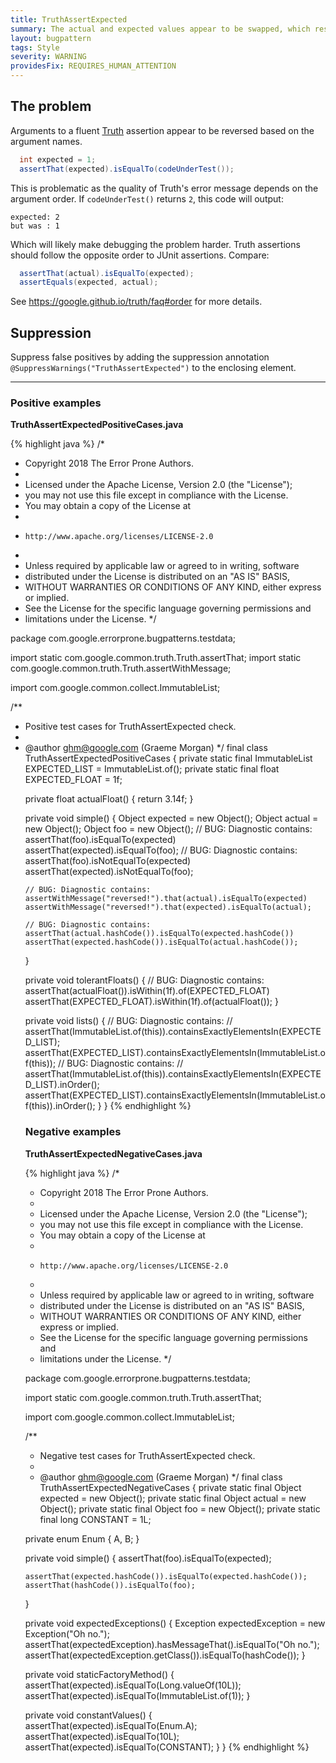 ```yaml
---
title: TruthAssertExpected
summary: The actual and expected values appear to be swapped, which results in poor assertion failure messages. The actual value should come first.
layout: bugpattern
tags: Style
severity: WARNING
providesFix: REQUIRES_HUMAN_ATTENTION
---
```


<!--
*** AUTO-GENERATED, DO NOT MODIFY ***
To make changes, edit the @BugPattern annotation or the explanation in docs/bugpattern.
-->

## The problem
Arguments to a fluent [Truth](go/truth) assertion appear to be reversed based on
the argument names.

```java
  int expected = 1;
  assertThat(expected).isEqualTo(codeUnderTest());
```

This is problematic as the quality of Truth's error message depends on the
argument order. If `codeUnderTest()` returns `2`, this code will output:

```
expected: 2
but was : 1
```

Which will likely make debugging the problem harder. Truth assertions should
follow the opposite order to JUnit assertions. Compare:

```java
  assertThat(actual).isEqualTo(expected);
  assertEquals(expected, actual);
```

See https://google.github.io/truth/faq#order for more details.

## Suppression
Suppress false positives by adding the suppression annotation `@SuppressWarnings("TruthAssertExpected")` to the enclosing element.

----------

### Positive examples
__TruthAssertExpectedPositiveCases.java__

{% highlight java %}
/*
 * Copyright 2018 The Error Prone Authors.
 *
 * Licensed under the Apache License, Version 2.0 (the "License");
 * you may not use this file except in compliance with the License.
 * You may obtain a copy of the License at
 *
 *     http://www.apache.org/licenses/LICENSE-2.0
 *
 * Unless required by applicable law or agreed to in writing, software
 * distributed under the License is distributed on an "AS IS" BASIS,
 * WITHOUT WARRANTIES OR CONDITIONS OF ANY KIND, either express or implied.
 * See the License for the specific language governing permissions and
 * limitations under the License.
 */

package com.google.errorprone.bugpatterns.testdata;

import static com.google.common.truth.Truth.assertThat;
import static com.google.common.truth.Truth.assertWithMessage;

import com.google.common.collect.ImmutableList;

/**
 * Positive test cases for TruthAssertExpected check.
 *
 * @author ghm@google.com (Graeme Morgan)
 */
final class TruthAssertExpectedPositiveCases {
  private static final ImmutableList<Object> EXPECTED_LIST = ImmutableList.of();
  private static final float EXPECTED_FLOAT = 1f;

  private float actualFloat() {
    return 3.14f;
  }

  private void simple() {
    Object expected = new Object();
    Object actual = new Object();
    Object foo = new Object();
    // BUG: Diagnostic contains: assertThat(foo).isEqualTo(expected)
    assertThat(expected).isEqualTo(foo);
    // BUG: Diagnostic contains: assertThat(foo).isNotEqualTo(expected)
    assertThat(expected).isNotEqualTo(foo);

    // BUG: Diagnostic contains: assertWithMessage("reversed!").that(actual).isEqualTo(expected)
    assertWithMessage("reversed!").that(expected).isEqualTo(actual);

    // BUG: Diagnostic contains: assertThat(actual.hashCode()).isEqualTo(expected.hashCode())
    assertThat(expected.hashCode()).isEqualTo(actual.hashCode());
  }

  private void tolerantFloats() {
    // BUG: Diagnostic contains: assertThat(actualFloat()).isWithin(1f).of(EXPECTED_FLOAT)
    assertThat(EXPECTED_FLOAT).isWithin(1f).of(actualFloat());
  }

  private void lists() {
    // BUG: Diagnostic contains:
    // assertThat(ImmutableList.of(this)).containsExactlyElementsIn(EXPECTED_LIST);
    assertThat(EXPECTED_LIST).containsExactlyElementsIn(ImmutableList.of(this));
    // BUG: Diagnostic contains:
    // assertThat(ImmutableList.of(this)).containsExactlyElementsIn(EXPECTED_LIST).inOrder();
    assertThat(EXPECTED_LIST).containsExactlyElementsIn(ImmutableList.of(this)).inOrder();
  }
}
{% endhighlight %}

### Negative examples
__TruthAssertExpectedNegativeCases.java__

{% highlight java %}
/*
 * Copyright 2018 The Error Prone Authors.
 *
 * Licensed under the Apache License, Version 2.0 (the "License");
 * you may not use this file except in compliance with the License.
 * You may obtain a copy of the License at
 *
 *     http://www.apache.org/licenses/LICENSE-2.0
 *
 * Unless required by applicable law or agreed to in writing, software
 * distributed under the License is distributed on an "AS IS" BASIS,
 * WITHOUT WARRANTIES OR CONDITIONS OF ANY KIND, either express or implied.
 * See the License for the specific language governing permissions and
 * limitations under the License.
 */

package com.google.errorprone.bugpatterns.testdata;

import static com.google.common.truth.Truth.assertThat;

import com.google.common.collect.ImmutableList;

/**
 * Negative test cases for TruthAssertExpected check.
 *
 * @author ghm@google.com (Graeme Morgan)
 */
final class TruthAssertExpectedNegativeCases {
  private static final Object expected = new Object();
  private static final Object actual = new Object();
  private static final Object foo = new Object();
  private static final long CONSTANT = 1L;

  private enum Enum {
    A,
    B;
  }

  private void simple() {
    assertThat(foo).isEqualTo(expected);

    assertThat(expected.hashCode()).isEqualTo(expected.hashCode());
    assertThat(hashCode()).isEqualTo(foo);
  }

  private void expectedExceptions() {
    Exception expectedException = new Exception("Oh no.");
    assertThat(expectedException).hasMessageThat().isEqualTo("Oh no.");
    assertThat(expectedException.getClass()).isEqualTo(hashCode());
  }

  private void staticFactoryMethod() {
    assertThat(expected).isEqualTo(Long.valueOf(10L));
    assertThat(expected).isEqualTo(ImmutableList.of(1));
  }

  private void constantValues() {
    assertThat(expected).isEqualTo(Enum.A);
    assertThat(expected).isEqualTo(10L);
    assertThat(expected).isEqualTo(CONSTANT);
  }
}
{% endhighlight %}

